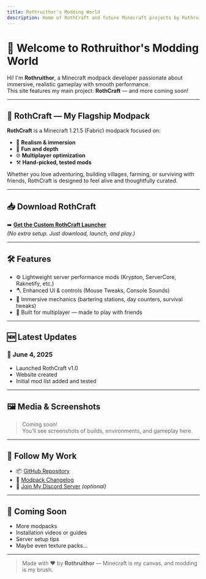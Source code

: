 ```yaml
---
title: Rothruithor's Modding World
description: Home of RothCraft and future Minecraft projects by Rothruithor.
---
```


# 👋 Welcome to Rothruithor's Modding World

Hi! I'm **Rothruithor**, a Minecraft modpack developer passionate about immersive, realistic gameplay with smooth performance.  
This site features my main project: **RothCraft** — and more coming soon!

---

## 🌲 RothCraft — My Flagship Modpack

**RothCraft** is a Minecraft 1.21.5 (Fabric) modpack focused on:
- 🧊 **Realism & immersion**
- 🧠 **Fun and depth**
- 🌐 **Multiplayer optimization**
- ⚒️ **Hand-picked, tested mods**

Whether you love adventuring, building villages, farming, or surviving with friends, RothCraft is designed to feel alive and thoughtfully curated.

---

## 📥 Download RothCraft

➡️ **[Get the Custom RothCraft Launcher](https://github.com/YOURUSERNAME/rothcraft/releases/latest)**  
*(No extra setup. Just download, launch, and play.)*

---

## 🛠️ Features

- ⚙️ Lightweight server performance mods (Krypton, ServerCore, Raknetify, etc.)
- 🪓 Enhanced UI & controls (Mouse Tweaks, Console Sounds)
- 🧭 Immersive mechanics (bartering stations, day counters, survival tweaks)
- 👫 Built for multiplayer — made to play with friends

---

## 🆕 Latest Updates

### 📅 June 4, 2025
- Launched RothCraft v1.0
- Website created
- Initial mod list added and tested

---

## 🖼️ Media & Screenshots

> Coming soon!  
> You'll see screenshots of builds, environments, and gameplay here.

---

## 🔗 Follow My Work

- 📦 [GitHub Repository](https://github.com/YOURUSERNAME/rothcraft)
- 📝 [Modpack Changelog](#)
- 💬 [Join My Discord Server](#) *(optional)*

---

## 🚧 Coming Soon

- More modpacks
- Installation videos or guides
- Server setup tips
- Maybe even texture packs...

---

> Made with ❤️ by **Rothruithor** — Minecraft is my canvas, and modding is my brush.
